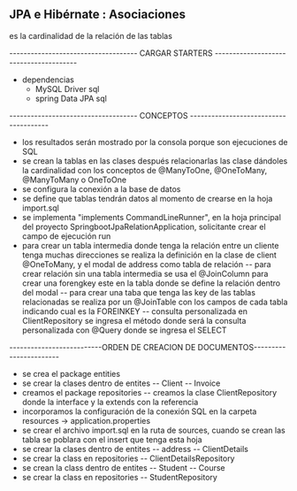 ## JPA e Hibérnate : Asociaciones

es la cardinalidad de la relación de las tablas

------------------------------------ CARGAR STARTERS ---------------------------------------

- dependencias
    - MySQL Driver sql
    - spring Data JPA sql

------------------------------------ CONCEPTOS --------------------------------------

- los resultados serán mostrado por la consola porque son ejecuciones de SQL
- se crean la tablas en las clases después relacionarlas las clase dándoles la cardinalidad con los conceptos de @ManyToOne, @OneToMany, @ManyToMany o OneToOne
- se configura la conexión a la base de datos
- se define que tablas tendrán datos al momento de crearse en la hoja import.sql
- se implementa "implements CommandLineRunner", en la hoja principal del proyecto SpringbootJpaRelationApplication, solicitante crear el campo de ejecución run
- para crear un tabla intermedia donde tenga la relación entre un cliente tenga muchas direcciones se realiza la definición en la clase de client @OneToMany, y el modal de address como tabla de relación
-- para crear relación sin una tabla intermedia se usa el @JoinColumn para crear una forengkey este en la tabla donde se define la relación dentro del modal
-- para crear una taba que tenga las key de las tablas relacionadas se realiza por un @JoinTable con los campos de cada tabla indicando cual es la FOREINKEY
-- consulta personalizada en ClientRepository se ingresa el método donde será la consulta personalizada con @Query donde se ingresa el SELECT

--------------------------ORDEN DE CREACION DE DOCUMENTOS-----------------------

- se crea el package entities
- se crear la clases dentro de entites
    -- Client
    -- Invoice
- creamos el package repositories
    -- creamos la clase ClientRepository donde la interface y  la extends con la referencia
- incorporamos la configuración de la conexión SQL en la carpeta resources -> application.properties
- se crear el archivo import.sql en la ruta de sources, cuando se crean las tabla se poblara con el insert que tenga esta hoja
- se crear la clases dentro de entites
    -- address
    -- ClientDetails
- se crear la class en repositories
    -- ClientDetailsRepository
- se crean la class dentro de entites
    -- Student
    -- Course
- se crear la class en repositories
    -- StudentRepository


